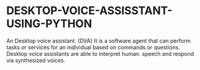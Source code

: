 # DESKTOP-VOICE-ASSISSTANT-USING-PYTHON
An Desktop voice assistant. (DVA) 
It is a software agent that can perform tasks or services for an individual based on commands or questions.
Desktop voice assistants are able to interpret human. speech and respond via synthesized voices. 

